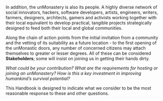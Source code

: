 In addition, the unMonastery is also its people. A highly diverse network of social innovators, hackers, software developers, artists, engineers, writers, farmers, designers, architects, gamers and activists working together with their local equivalent to develop practical, tangible projects strategically designed to feed both their local and global communities. 

Along the chain of action points from the initial invitation from a community and the vetting of its suitability as a future location - to the first opening of the unMonastic doors, any number of concerned citizens may attach themselves to greater or lesser degrees. All of these can be considered **Stakeholders**; some will insist on joining us in getting their hands dirty.  

*What could be your contribution?  What are the requirements for hosting or joining an unMonastery?   How is this a key investment in improving humankind’s survival potential?*

This Handbook is designed to indicate what we consider to be the most reasonable response to these and other questions.